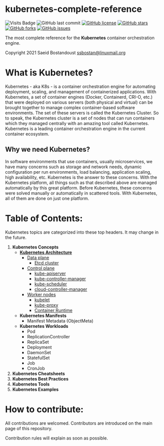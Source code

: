 # kubernetes-complete-reference

![Visits Badge](https://badges.pufler.dev/visits/ssbostan/kubernetes-complete-reference)
![GitHub last commit](https://img.shields.io/github/last-commit/ssbostan/kubernetes-complete-reference)
[![GitHub license](https://img.shields.io/github/license/ssbostan/kubernetes-complete-reference)](https://github.com/ssbostan/kubernetes-complete-reference/blob/master/LICENSE)
[![GitHub stars](https://img.shields.io/github/stars/ssbostan/kubernetes-complete-reference)](https://github.com/ssbostan/kubernetes-complete-reference/stargazers)
[![GitHub forks](https://img.shields.io/github/forks/ssbostan/kubernetes-complete-reference)](https://github.com/ssbostan/kubernetes-complete-reference/network)
[![GitHub issues](https://img.shields.io/github/issues/ssbostan/kubernetes-complete-reference)](https://github.com/ssbostan/kubernetes-complete-reference/issues)

The most complete reference for the **Kubernetes** container orchestration engine.

Copyright 2021 Saeid Bostandoust <ssbostan@linuxmail.org>

# What is Kubernetes?

Kubernetes - aka K8s - is a container orchestration engine for automating deployment, scaling, and management of containerized applications. With Kubernetes, a set of container engines (Docker, Containerd, CRI-O, etc.) that were deployed on various servers (both physical and virtual) can be brought together to manage complex container-based software environments. The set of these servers is called the Kubernetes Cluster. So to speak, the Kubernetes cluster is a set of nodes that can run containers which they managed centrally with an amazing tool called Kubernetes. Kubernetes is a leading container orchestration engine in the current container ecosystem.

## Why we need Kubernetes?

In software environments that use containers, usually microservices, we have many concerns such as storage and network needs, dynamic configuration per run environments, load balancing, application scaling, high availability, etc. Kubernetes is the answer to these concerns. With the Kubernetes platform, all things such as that described above are managed automatically by this great platform. Before Kubernetes, these concerns were solved manually or automatically in scattered tools. With Kubernetes, all of them are done on just one platform.

# Table of Contents:

Kubernetes topics are categorized into these top headers. It may change in the future.

 1. **Kubernetes Concepts**
    - [**Kubernetes Architecture**](https://github.com/ssbostan/kubernetes-complete-reference/blob/master/contents/concepts/architecture/README.md)
      - [Data plane](https://github.com/ssbostan/kubernetes-complete-reference/blob/master/contents/concepts/architecture/README.md#data-plane)
        - [Etcd cluster](https://github.com/ssbostan/kubernetes-complete-reference/blob/master/contents/concepts/architecture/README.md#data-plane)
      - [Control plane](https://github.com/ssbostan/kubernetes-complete-reference/blob/master/contents/concepts/architecture/README.md#control-plane)
        - [kube-apiserver](https://github.com/ssbostan/kubernetes-complete-reference/blob/master/contents/concepts/architecture/README.md#kube-apiserver)
        - [kube-controller-manager](https://github.com/ssbostan/kubernetes-complete-reference/blob/master/contents/concepts/architecture/README.md#kube-controller-manager)
        - [kube-scheduler](https://github.com/ssbostan/kubernetes-complete-reference/blob/master/contents/concepts/architecture/README.md#kube-scheduler)
        - [cloud-controller-manager](https://github.com/ssbostan/kubernetes-complete-reference/blob/master/contents/concepts/architecture/README.md#cloud-controller-manager)
      - [Worker nodes](https://github.com/ssbostan/kubernetes-complete-reference/blob/master/contents/concepts/architecture/README.md#worker-nodes)
        - [kubelet](https://github.com/ssbostan/kubernetes-complete-reference/blob/master/contents/concepts/architecture/README.md#kubelet)
        - [kube-proxy](https://github.com/ssbostan/kubernetes-complete-reference/blob/master/contents/concepts/architecture/README.md#kube-proxy)
        - [Container Runtime](https://github.com/ssbostan/kubernetes-complete-reference/blob/master/contents/concepts/architecture/README.md#container-runtime)
    - **Kubernetes Manifests**
      - Manifest Metadata (ObjectMeta)
    - **Kubernetes Workloads**
      - Pod
      - ReplicationController
      - ReplicaSet
      - Deployment
      - DaemonSet
      - StatefulSet
      - Job
      - CronJob
 2. **Kubernetes Cheatsheets**
 3. **Kubernetes Best Practices**
 4. **Kubernetes Tools**
 5. **Kubernetes Examples**

# How to contribute:

All contributions are welcomed. Contributors are introduced on the main page of this repository.

Contribution rules will explain as soon as possible.
